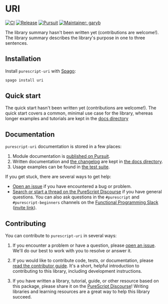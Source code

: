 # URI

[![CI](https://github.com/purescript-contrib/purescript-uri/workflows/CI/badge.svg?branch=main)](https://github.com/purescript-contrib/purescript-uri/actions?query=workflow%3ACI+branch%3Amain)
[![Release](http://img.shields.io/github/release/purescript-contrib/purescript-uri.svg)](https://github.com/purescript-contrib/purescript-uri/releases)
[![Pursuit](http://pursuit.purescript.org/packages/purescript-uri/badge)](http://pursuit.purescript.org/packages/purescript-uri)
[![Maintainer: garyb](https://img.shields.io/badge/maintainer-garyb-teal.svg)](http://github.com/garyb)

The library summary hasn't been written yet (contributions are welcome!). The library summary describes the library's purpose in one to three sentences.

## Installation

Install `purescript-uri` with [Spago](https://github.com/purescript/spago):

```sh
spago install uri
```

## Quick start

The quick start hasn't been written yet (contributions are welcome!). The quick start covers a common, minimal use case for the library, whereas longer examples and tutorials are kept in the [docs directory](./docs.)

## Documentation

`purescript-uri` documentation is stored in a few places:

1. Module documentation is [published on Pursuit](https://pursuit.purescript.org/packages/purescript-uri).
2. Written documentation and [the changelog](./docs/CHANGELOG.md) are kept in [the docs directory](./docs).
3. Usage examples can be found in [the test suite](./test).

If you get stuck, there are several ways to get help:

- [Open an issue](https://github.com/purescript-contrib/purescript-uri/issues) if you have encountered a bug or problem.
- [Search or start a thread on the PureScript Discourse](https://discourse.purescript.org) if you have general questions. You can also ask questions in the `#purescript` and `#purescript-beginners` channels on the [Functional Programming Slack](https://functionalprogramming.slack.com) ([invite link](https://fpchat-invite.herokuapp.com/)).

## Contributing

You can contribute to `purescript-uri` in several ways:

1. If you encounter a problem or have a question, please [open an issue](https://github.com/purescript-contrib/purescript-uri/issues). We'll do our best to work with you to resolve or answer it.

2. If you would like to contribute code, tests, or documentation, please [read the contributor guide](./.github/CONTRIBUTING.md). It's a short, helpful introduction to contributing to this library, including development instructions.

3. If you have written a library, tutorial, guide, or other resource based on this package, please share it on the [PureScript Discourse](https://discourse.purescript.org)! Writing libraries and learning resources are a great way to help this library succeed.
